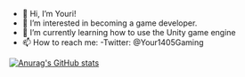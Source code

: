 - 👋 Hi, I’m Youri!
- 👀 I’m interested in becoming a game developer.
- 🌱 I’m currently learning how to use the Unity game engine
- 📫 How to reach me: 
-Twitter: @Your1405Gaming

[![Anurag's GitHub stats](https://github-readme-stats.vercel.app/api?username=Your1405&theme=tokyonight)](https://github.com/anuraghazra/github-readme-stats)
